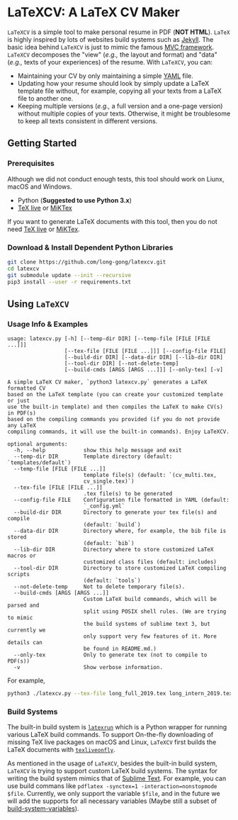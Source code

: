 # LaTeXCV: A LaTeX CV Maker

`LaTeXCV` is a simple tool to make personal resume in PDF (**NOT HTML**).  `LaTeX` is highly inspired by lots of websites build systems such as [Jekyll](https://jekyllrb.com/). The basic idea behind `LaTeXCV` is just to mimic the famous [MVC framework](https://www.tutorialspoint.com/mvc_framework/mvc_framework_introduction.htm). `LaTeXCV` decomposes the "view" (_e.g.,_ the layout and format) and "data" (_e.g.,_ texts of your experiences) of the resume. With `LaTeXCV`, you can:
+ Maintaining your CV by only maintaining a simple [YAML](https://docs.ansible.com/ansible/latest/reference_appendices/YAMLSyntax.html) file.
+ Updating how your resume should look by simply update a LaTeX template file without, for example, copying all your texts from a LaTeX file to another one.
+ Keeping multiple versions (_e.g.,_ a full version and a one-page version) without multiple copies of your texts. Otherwise, it might be troublesome to keep all texts consistent in different versions. 





## Getting Started

### Prerequisites

Although we did not conduct enough tests, this tool should work on Liunx, macOS and Windows.

+ Python (**Suggested to use Python 3.x**)
+ [TeX live](https://www.tug.org/texlive/) or [MiKTex](https://miktex.org/)

If you want to generate LaTeX documents with this tool, then you do not need [TeX live](https://www.tug.org/texlive/) or [MiKTex](https://miktex.org/).

### Download & Install Dependent Python Libraries

```bash
git clone https://github.com/long-gong/latexcv.git
cd latexcv
git submodule update --init --recursive
pip3 install --user -r requirements.txt
```

## Using `LaTeXCV`


### Usage Info & Examples

```shell
usage: latexcv.py [-h] [--temp-dir DIR] [--temp-file [FILE [FILE ...]]]
                  [--tex-file [FILE [FILE ...]]] [--config-file FILE]
                  [--build-dir DIR] [--data-dir DIR] [--lib-dir DIR]
                  [--tool-dir DIR] [--not-delete-temp]
                  [--build-cmds [ARGS [ARGS ...]]] [--only-tex] [-v]

A simple LaTeX CV maker, `python3 latexcv.py` generates a LaTeX formatted CV
based on the LaTeX template (you can create your customized template or just
use the built-in template) and then compiles the LaTeX to make CV(s) in PDF(s)
based on the compiling commands you provided (if you do not provide any LaTeX
compiling commands, it will use the built-in commands). Enjoy LaTeXCV.

optional arguments:
  -h, --help            show this help message and exit
  --temp-dir DIR        Template directory (default: `templates/default`)
  --temp-file [FILE [FILE ...]]
                        template file(s) (default: `(cv_multi.tex,
                        cv_single.tex)`)
  --tex-file [FILE [FILE ...]]
                        .tex file(s) to be generated
  --config-file FILE    Configuration file formatted in YAML (default:
                        `_config.yml`
  --build-dir DIR       Directory to generate your tex file(s) and compile
                        (default: `build`)
  --data-dir DIR        Directory where, for example, the bib file is stored
                        (default: `bib`)
  --lib-dir DIR         Directory where to store customized LaTeX macros or
                        customized class files (default: includes)
  --tool-dir DIR        Directory to store customized LaTeX compiling scripts
                        (default: `tools`)
  --not-delete-temp     Not to delete temporary file(s).
  --build-cmds [ARGS [ARGS ...]]
                        Custom LaTeX build commands, which will be parsed and
                        split using POSIX shell rules. (We are trying to mimic
                        the build systems of sublime text 3, but currently we
                        only support very few features of it. More details can
                        be found in README.md.)
  --only-tex            Only to generate tex (not to compile to PDF(s))
  -v                    Show verbose information.
```

For example,
```bash
python3 ./latexcv.py --tex-file long_full_2019.tex long_intern_2019.tex --build-dir build-test
```


### Build Systems

The built-in build system is [`latexrun`](https://github.com/aclements/latexrun) which is a Python wrapper for running various LaTeX build commands. To support On-the-fly downloading of missing TeX live packages on macOS and Linux, `LaTeXCV` first builds the LaTeX documents with [`texliveonfly`](https://ctan.org/pkg/texliveonfly?lang=en).

As mentioned in the usage of `LaTeXCV`, besides the built-in build system, `LaTeXCV` is trying to support custom LaTeX build systems. The syntax for writing the build system mimics that of [Sublime Text](https://www.sublimetext.com/). For example, you can use build commans like `pdflatex -synctex=1 -interaction=nonstopmode $file`. Currently, we only support the variable `$file`, and in the future we will add the supports for all necessary variables (Maybe still a subset of [build-system-variables](http://docs.sublimetext.info/en/latest/reference/build_systems/configuration.html#build-system-variables)).






